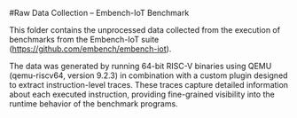 #Raw Data Collection – Embench-IoT Benchmark

This folder contains the unprocessed data collected from the execution of benchmarks from the Embench-IoT suite (https://github.com/embench/embench-iot).

The data was generated by running 64-bit RISC-V binaries using QEMU (qemu-riscv64, version 9.2.3) in combination with a custom plugin designed to extract instruction-level traces. These traces capture detailed information about each executed instruction, providing fine-grained visibility into the runtime behavior of the benchmark programs.

